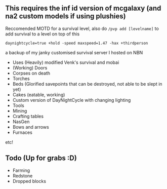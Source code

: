 ## This requires the inf id version of mcgalaxy (and na2 custom models if using plushies)

Reccomended MOTD for a survival level, also do `/pvp add [levelname]` to add survival to a level on top of this
```
daynightcycle=true +hold -speed maxspeed=1.47 -hax +thirdperson
```

a backup of my janky customised survival server I hosted on NBN

+ Uses (Heavily) modified Venk's survival and mobai
+ (Working) Doors
+ Corpses on death
+ Torches
+ Beds (Glorified savepoints that can be destroyed, not able to be slept in yet)
+ Cakes (eatable, working)
+ Custom version of DayNightCycle with changing lighting
+ Tools
+ Mining
+ Crafting tables
+ NasGen
+ Bows and arrows
+ Furnaces

etc!


## Todo (Up for grabs :D)
+ Farming
+ Redstone
+ Dropped blocks

